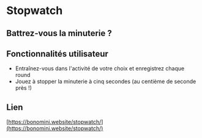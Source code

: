 # Stopwatch

## Battrez-vous la minuterie ?

## Fonctionnalités utilisateur

-  Entraînez-vous dans l'activité de votre choix et enregistrez chaque round
-  Jouez à stopper la minuterie à cinq secondes (au centième de seconde près !)

## Lien

[https://bonomini.website/stopwatch/](https://bonomini.website/stopwatch/)
